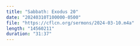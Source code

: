 ```yaml
---
title: "Sabbath: Exodus 20"
date: "20240310T100000-0500"
file: "https://cflcn.org/sermons/2024-03-10.m4a"
length: "14560211"
duration: "31:37"
---
```

